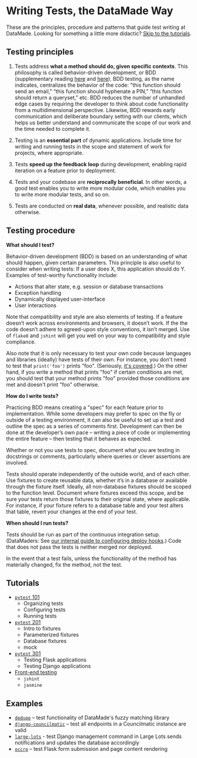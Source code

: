 # Writing Tests, the DataMade Way

These are the principles, procedure and patterns that guide test writing at DataMade. Looking for something a little more didactic? [Skip to the tutorials](#guides).

## Testing principles

1. Tests address **what a method should do, given specific contexts**. This philosophy is called behavior-driven development, or BDD (supplementary reading [here](https://dannorth.net/introducing-bdd/) and [here](https://www.toptal.com/freelance/your-boss-won-t-appreciate-tdd-try-bdd)). BDD testing, as the name indicates, centralizes the behavior of the code: "this function should send an email," “this function should hyphenate a PIN,” “this function should return a queryset,” etc. BDD reduces the number of unhandled edge cases by requiring the developer to think about code functionality from a multidimensional perspective. Likewise, BDD rewards early communication and deliberate boundary setting with our clients, which helps us better understand and communicate the scope of our work and the time needed to complete it.

2. Testing is an **essential part** of dynamic applications. Include time for writing and running tests in the scope and statement of work for projects, where appropriate.

3. Tests **speed up the feedback loop** during development, enabling rapid iteration on a feature prior to deployment.

4. Tests and your codebase are **reciprocally beneficial**. In other words, a good test enables you to write more modular code, which enables you to write more modular tests, and so on.

5. Tests are conducted on **real data**, whenever possible, and realistic data otherwise.

## Testing procedure

**What should I test?**

Behavior-driven development (BDD) is based on an understanding of what should happen, given certain parameters. This principle is also useful to consider when writing tests: If a user does X, this application should do Y. Examples of test-worthy functionality include:

* Actions that alter state, e.g. session or database transactions
* Exception handling
* Dynamically displayed user-interface
* User interactions

Note that compatibility and style are also elements of testing. If a feature doesn’t work across environments and browsers, it doesn’t work. If the the code doesn’t adhere to agreed-upon style conventions, it isn’t merged. Use of `flake8` and `jshint` will get you well on your way to compatibility and style compliance.

Also note that it is only necessary to test your own code because languages and libraries (ideally) have tests of their own. For instance, you don't need to test that `print('foo')` prints "foo". (Seriously, [it's covered](https://github.com/python/cpython/blob/6f0eb93183519024cb360162bdd81b9faec97ba6/Lib/test/test_print.py).) On the other hand, if you write a method that prints "foo" if certain conditions are met, you should test that your method prints "foo" provided those conditions are met and doesn't print "foo" otherwise.

**How do I write tests?**

Practicing BDD means creating a "spec" for each feature prior to implementation. While some developers may prefer to spec on the fly or outside of a testing environment, it can also be useful to set up a test and outline the spec as a series of comments first. Development can then be done at the developer’s own pace – writing a piece of code or implementing the entire feature – then testing that it behaves as expected.

Whether or not you use tests to spec, document what you are testing in docstrings or comments, particularly where queries or clever assertions are involved.

Tests should operate independently of the outside world, and of each other. Use fixtures to create reusable data, whether it’s in a database or available through the fixture itself. Ideally, all non-database fixtures should be scoped to the function level. Document where fixtures exceed this scope, and be sure your tests return those fixtures to their original state, where applicable. For instance, if your fixture refers to a database table and your test alters that table, revert your changes at the end of your test.

**When should I run tests?**

Tests should be run as part of the continuous integration setup. (DataMaders: See [our internal guide to configuring deploy hooks](https://github.com/datamade/deploy-a-site/blob/master/Setup-deployment-hook.md#setup-codedeploy-hook-for-github--travis-ci).) Code that does not pass the tests is neither merged nor deployed.

In the event that a test fails, unless the functionality of the method has materially changed, fix the method, not the test.

## Tutorials

* [`pytest` 101](/intro-to-python-testing.md)
  * Organizing tests
  * Configuring tests
  * Running tests
* [`pytest` 201](/intermediate-python-testing.md)
  * Intro to fixtures
  * Parameterized fixtures
  * Database fixtures
  * mock
* [`pytest` 301](/framework-specific-patterns.md)
  * Testing Flask applications
  * Testing Django applications
* [Front-end testing](/intro-to-javascript-testing.md)
  * `jshint`
  * `jasmine`

## Examples

* [`dedupe`](https://github.com/dedupeio/dedupe) – test functionality of DataMade's fuzzy matching library
* [`django-councilmatic`](https://github.com/datamade/django-councilmatic/blob/master/councilmatic_core/tests.py) – test all endpoints in a Councilmatic instance are valid
* [`large-lots`](https://github.com/datamade/large-lots/tree/master/lots_admin/tests) - test Django management command in Large Lots sends notifications and updates the database accordingly
* [`occrp`](https://github.com/datamade/occrp-timeline-tool/tree/master/tests) – test Flask form submission and page content rendering
